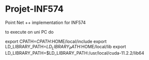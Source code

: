 # Projet-INF574
Point Net ++ implementation for INF574


to execute on uni PC do 

export CPATH=$CPATH:$HOME/local/include
export LD_LIBRARY_PATH=$LD_LIBRARY_PATH:$HOME/local/lib
export LD_LIBRARY_PATH=$LD_LIBRARY_PATH:/usr/local/cuda-11.2.2/lib64
